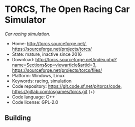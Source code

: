 # TORCS, The Open Racing Car Simulator

_Car racing simulation._

- Home: http://torcs.sourceforge.net/, https://sourceforge.net/projects/torcs/
- State: mature, inactive since 2016 
- Download: http://torcs.sourceforge.net/index.php?name=Sections&op=viewarticle&artid=3, https://sourceforge.net/projects/torcs/files/
- Platform: Windows, Linux
- Keywords: racing, simulation
- Code repository: https://git.code.sf.net/p/torcs/code, https://gitlab.com/osgames/torcs.git (+)
- Code language: C++
- Code license: GPL-2.0

## Building

